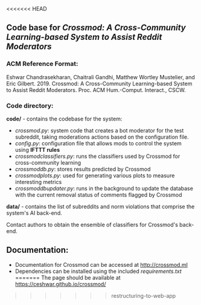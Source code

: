 <<<<<<< HEAD
## Code base for *Crossmod: A Cross-Community Learning-based System to Assist Reddit Moderators*

### ACM Reference Format: 
Eshwar Chandrasekharan, Chaitrali Gandhi, Matthew Wortley Mustelier, and Eric Gilbert. 2019. Crossmod: A
Cross-Community Learning-based System to Assist Reddit Moderators. Proc. ACM Hum.-Comput. Interact., CSCW.

### Code directory: 

**code/** - contains the codebase for the system:
  * *crossmod.py*: system code that creates a bot moderator for the test subreddit, taking moderations actions based on the configuration file.
  * *config.py*: configuration file that allows mods to control the system using **IFTTT rules**
  * *crossmodclassifiers.py*: runs the classifiers used by Crossmod for cross-community learning
  * *crossmoddb.py*: stores results predicted by Crossmod
  * *crossmodplots.py*: used for generating various plots to measure interesting metrics
  * *crossmoddbupdater.py*: runs in the background to update the database with the current removal status of comments flagged by Crossmod

**data/** - contains the list of subreddits and norm violations that comprise the system's AI back-end.

Contact authors to obtain the ensemble of classifiers for Crossmod's back-end.

## Documentation:
* Documentation for Crossmod can be accessed at http://crossmod.ml
* Dependencies can be installed using the included *requirements.txt*
=======
The page should be available at https://ceshwar.github.io/crossmod/ 
>>>>>>> restructuring-to-web-app
